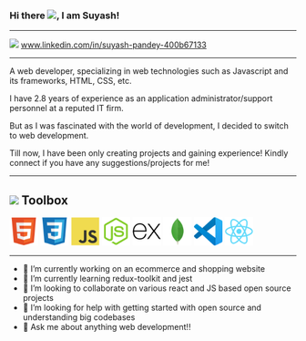### Hi there <img src="https://raw.githubusercontent.com/MartinHeinz/MartinHeinz/master/wave.gif" width="30px">, I am Suyash!

---

<img src="https://img.shields.io/badge/LinkedIn-0077B5?style=for-the-badge&logo=linkedin&logoColor=white"> www.linkedin.com/in/suyash-pandey-400b67133

---

A web developer, specializing in web technologies such as Javascript and its frameworks, HTML, CSS, etc.

I have 2.8 years of experience as an application administrator/support personnel at a reputed IT firm.

But as I was fascinated with the world of development, I decided to switch to web development.

Till now, I have been only creating projects and gaining experience! Kindly connect if you have any suggestions/projects for me!

---

<h2><img src="https://res.cloudinary.com/practicaldev/image/fetch/s--jbblUf9N--/c_limit%2Cf_auto%2Cfl_progressive%2Cq_66%2Cw_880/https://dev-to-uploads.s3.amazonaws.com/uploads/articles/twxlvixc93j8vmm4zp53.gif" width="150px">  Toolbox</h2>

<span>
  <img src="https://github.com/devicons/devicon/blob/master/icons/html5/html5-original.svg" width="50px" height="50px" />
  <img src="https://github.com/devicons/devicon/blob/master/icons/css3/css3-original.svg" width="50px" height="50px" />
  <img src="https://github.com/devicons/devicon/blob/master/icons/javascript/javascript-original.svg" width="50px" height="50px" />
  <img src="https://github.com/devicons/devicon/blob/master/icons/nodejs/nodejs-original.svg" width="50px" height="50px" />
  <img src="https://github.com/devicons/devicon/blob/master/icons/express/express-original.svg" width="50px" height="50px" />
  <img src="https://github.com/devicons/devicon/blob/master/icons/mongodb/mongodb-original.svg" width="50px" height="50px" />
  <img src="https://github.com/devicons/devicon/blob/master/icons/vscode/vscode-original.svg" width="50px" height="50px" />
  <img src="https://github.com/devicons/devicon/blob/master/icons/react/react-original.svg" width="50px" height="50px" />
</span>

---

- 🔭 I’m currently working on an ecommerce and shopping website
- 🌱 I’m currently learning redux-toolkit and jest
- 👯 I’m looking to collaborate on various react and JS based open source projects
- 🤔 I’m looking for help with getting started with open source and understanding big codebases
- 💬 Ask me about anything web development!!


<!--
**Suyash699/Suyash699** is a ✨ _special_ ✨ repository because its `README.md` (this file) appears on your GitHub profile.

Here are some ideas to get you started:


-->
